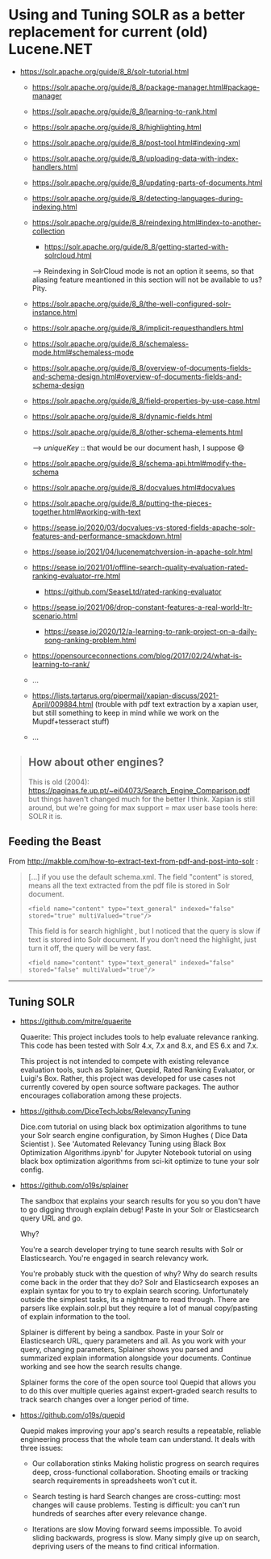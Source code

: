 # Using and Tuning SOLR as a better replacement for current (old) Lucene.NET

- https://solr.apache.org/guide/8_8/solr-tutorial.html
  + https://solr.apache.org/guide/8_8/package-manager.html#package-manager
  + https://solr.apache.org/guide/8_8/learning-to-rank.html
  + https://solr.apache.org/guide/8_8/highlighting.html
  + https://solr.apache.org/guide/8_8/post-tool.html#indexing-xml
  + https://solr.apache.org/guide/8_8/uploading-data-with-index-handlers.html
  + https://solr.apache.org/guide/8_8/updating-parts-of-documents.html
  + https://solr.apache.org/guide/8_8/detecting-languages-during-indexing.html
  + https://solr.apache.org/guide/8_8/reindexing.html#index-to-another-collection
    + https://solr.apache.org/guide/8_8/getting-started-with-solrcloud.html
    
    --> Reindexing in SolrCloud mode is not an option it seems, so that aliasing feature meantioned in this section will not be available to us? Pity.
    
  + https://solr.apache.org/guide/8_8/the-well-configured-solr-instance.html
  + https://solr.apache.org/guide/8_8/implicit-requesthandlers.html
  + https://solr.apache.org/guide/8_8/schemaless-mode.html#schemaless-mode
  + https://solr.apache.org/guide/8_8/overview-of-documents-fields-and-schema-design.html#overview-of-documents-fields-and-schema-design
  + https://solr.apache.org/guide/8_8/field-properties-by-use-case.html
  + https://solr.apache.org/guide/8_8/dynamic-fields.html
  + https://solr.apache.org/guide/8_8/other-schema-elements.html
  
    --> *uniqueKey* :: that would be our document hash, I suppose 😄
  + https://solr.apache.org/guide/8_8/schema-api.html#modify-the-schema
  + https://solr.apache.org/guide/8_8/docvalues.html#docvalues
  + https://solr.apache.org/guide/8_8/putting-the-pieces-together.html#working-with-text
  + https://sease.io/2020/03/docvalues-vs-stored-fields-apache-solr-features-and-performance-smackdown.html
  + https://sease.io/2021/04/lucenematchversion-in-apache-solr.html
  + https://sease.io/2021/01/offline-search-quality-evaluation-rated-ranking-evaluator-rre.html
    + https://github.com/SeaseLtd/rated-ranking-evaluator
  + https://sease.io/2021/06/drop-constant-features-a-real-world-ltr-scenario.html
    + https://sease.io/2020/12/a-learning-to-rank-project-on-a-daily-song-ranking-problem.html
  + https://opensourceconnections.com/blog/2017/02/24/what-is-learning-to-rank/
  + ...
  + https://lists.tartarus.org/pipermail/xapian-discuss/2021-April/009884.html (trouble with pdf text extraction by a xapian user, but still something to keep in mind while we work on the Mupdf+tesseract stuff)
  + ...


> ## How about other engines?
> 
> This is old (2004): https://paginas.fe.up.pt/~ei04073/Search_Engine_Comparison.pdf but things haven't changed much for the better I think. Xapian is still around, but we're going for max support = max user base tools here: SOLR it is. 


## Feeding the Beast

From http://makble.com/how-to-extract-text-from-pdf-and-post-into-solr :

> [...] if you use the default schema.xml. The field "content" is stored, means all the text extracted from the pdf file is stored in Solr document.
>
> ```
> <field name="content" type="text_general" indexed="false" stored="true" multiValued="true"/>
> ```
>
> This field is for search highlight , but I noticed that the query is slow if text is stored into Solr document. If you don't need the highlight, just turn it off, the query will be very fast.
>
> ```
> <field name="content" type="text_general" indexed="false" stored="false" multiValued="true"/>
> ```

---




## Tuning SOLR

- https://github.com/mitre/quaerite

  Quaerite: This project includes tools to help evaluate relevance ranking. This code has been tested with Solr 4.x, 7.x and 8.x, and ES 6.x and 7.x.

  This project is not intended to compete with existing relevance evaluation tools, such as Splainer, Quepid, Rated Ranking Evaluator, or Luigi's Box. Rather, this project was developed for use cases not currently covered by open source software packages. The author encourages collaboration among these projects.

- https://github.com/DiceTechJobs/RelevancyTuning

  Dice.com tutorial on using black box optimization algorithms to tune your Solr search engine configuration, by Simon Hughes ( Dice Data Scientist ). See 'Automated Relevancy Tuning using Black Box Optimization Algorithms.ipynb' for Jupyter Notebook tutorial on using black box optimization algorithms from sci-kit optimize to tune your solr config.
  
- https://github.com/o19s/splainer

  The sandbox that explains your search results for you so you don't have to go digging through explain debug! Paste in your Solr or Elasticsearch query URL and go. 

  Why?
  
  You're a search developer trying to tune search results with Solr or Elasticsearch. You're engaged in search relevancy work.

  You're probably stuck with the question of why? Why do search results come back in the order that they do? Solr and Elasticsearch exposes an explain syntax for you to try to explain search scoring. Unfortunately outside the simplest tasks, its a nightmare to read through. There are parsers like explain.solr.pl but they require a lot of manual copy/pasting of explain information to the tool.

  Splainer is different by being a sandbox. Paste in your Solr or Elasticsearch URL, query parameters and all. As you work with your query, changing parameters, Splainer shows you parsed and summarized explain information alongside your documents. Continue working and see how the search results change.

  Splainer forms the core of the open source tool Quepid that allows you to do this over multiple queries against expert-graded search results to track search changes over a longer period of time.
  
- https://github.com/o19s/quepid

  Quepid makes improving your app's search results a repeatable, reliable engineering process that the whole team can understand. It deals with three issues:

  - Our collaboration stinks Making holistic progress on search requires deep, cross-functional collaboration. Shooting emails or tracking search requirements in spreadsheets won't cut it.

  - Search testing is hard Search changes are cross-cutting: most changes will cause problems. Testing is difficult: you can't run hundreds of searches after every relevance change.

  - Iterations are slow Moving forward seems impossible. To avoid sliding backwards, progress is slow. Many simply give up on search, depriving users of the means to find critical information. 



